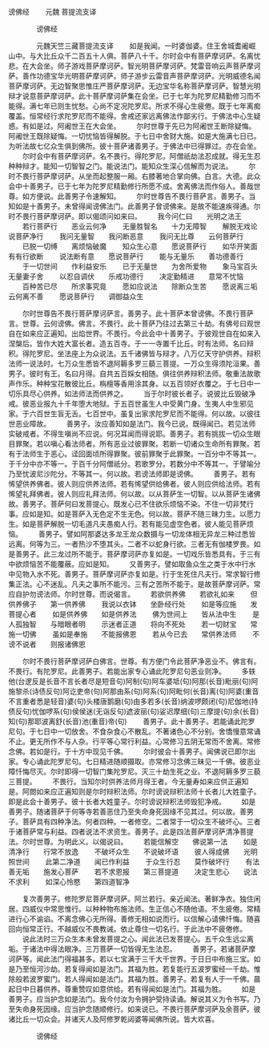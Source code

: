   谤佛经
　　元魏 菩提流支译




　　　　谤佛经

　　　　元魏天竺三藏菩提流支译
　　如是我闻。一时婆伽婆。住王舍城耆阇崛山中。与大比丘众千二百五十人俱。菩萨八十千。尔时会中有菩萨摩诃萨。名离忧悲。在大会坐。师子游戏菩萨摩诃萨。智光明菩萨摩诃萨。梵雷音响云声菩萨摩诃萨。善作功德宝华光明菩萨摩诃萨。师子游步云雷音声菩萨摩诃萨。光明威德名闻菩萨摩诃萨。无边智聚思惟庄严菩萨摩诃萨。无边宝华名称菩萨摩诃萨。智慧光明辩才说意菩萨摩诃萨。此十菩萨摩诃萨集在会坐。已于七年为陀罗尼精勤修习而不能得。满七年已则生忧愁。心尚不定况陀罗尼。所求不得心生疲倦。既于七年离痴覆盖。恒常经行求陀罗尼而不能得。舍戒还家远离佛法作鄙劣行。于佛法中心生疑惑。有如是过。阿阇世王在大会坐。
　　尔时世尊于先已为阿阇世王断除疑悔。阿阇世王既除疑悔。一切忧恼皆得解脱。于七日中舍财大施。如是大施满七日已。为听法故七亿众生俱到佛所。彼十菩萨诸善男子。于佛法中已得罪过。亦在会坐。
　　尔时会中有菩萨摩诃萨。名不畏行。得陀罗尼。阿僧祇劫法忍成就。得无生忍种种辩才。能知一切智智之门。能说法门。能知众生深心信解而为说法。
　　尔时不畏行菩萨摩诃萨。从坐而起整服一厢。右膝著地合掌向佛。白言。大德。此众会中十善男子。已于七年为陀罗尼精勤修行所愿不成。舍离佛法而作俗人。善哉世尊。如方便说。此善男子令速解知。
　　尔时世尊告不畏行菩萨言。善男子。当知如是十善男子。未曾得闻谤佛法门。此善男子曾谤佛来。是故不能速疾得通。尔时不畏行菩萨摩诃萨。即以偈颂问如来曰。
　　我今问仁曰　　光明之法王
　　若行菩萨行　　恶业云何净
　　无量胜智名　　十力无障智
　　解脱无戏论　　说菩萨净行
　　我问无量智　　我问断恶意
　　我问无比尊　　云何菩萨行
　　已脱一切缚　　离烦恼破魔
　　知众生心意　　愿说菩萨行
　　如华开笑面　　有有行欲断
　　说法断有意　　愿说菩萨行
　　能与无量乐　　善功德善行
　　于一切世间　　作利益安乐
　　已于无量世　　为舍所爱物
　　象马宝百头　　无量妻子舍
　　以忍自调伏　　乐戒功德行
　　决定勤精进　　意常不忧恼
　　百种苦已尽　　所求事究竟
　　愿如应说法　　除断众生苦
　　愿说离三垢　　云何离不善
　　愿说菩萨行　　调御益众生

　　尔时世尊告不畏行菩萨摩诃萨言。善男子。此十菩萨本曾谤佛。不畏行菩萨言。世尊。云何谤佛。佛言。不畏行。此十菩萨乃往过去第三十劫。有佛号曰观世自在如来应正遍知。出焰世界。不畏行。今此会中十善男子。于彼观世自在如来入涅槃后。皆作大姓大富长者。造五百寺。于一一寺置千比丘。时有法师。名曰辩积。得陀罗尼。坐法座上为众说法。五千诸佛皆与辩才。八万亿天守护供养。辩积法师一说法时。七万众生悉皆不退阿耨多罗三藐三菩提。一万众生得须陀洹果。善男子。彼时有王。名曰月得。自共五百婇女相随。俱往供养辩积法师。敬重法故歌声作乐。种种宝花散彼比丘。栴檀等香用涂其身。以五百领好衣覆之。于七日中一切乐具尽心供养。如法师法而供养之。
　　当于尔时彼长者子。说彼比丘毁破净戒。彼恶业报九十千年堕大地狱。于五百世虽生人中受黄门身。生夷人中生邪见家。于六百世生盲无舌。七百世中。虽复出家求陀罗尼而不能得。何以故。以彼往世恶业障故。
　　善男子。汝应善知如是法门。我今已说。既得闻已。若见法师实破戒者。不得生嗔尚不应说。何况耳闻而得说耶。善男子。若有挑拔一切众生眼目罪聚。若以嗔心看法师者。所有恶业过彼罪聚。若断一切诸众生命所有罪聚。若有于法师生于恶心。迳回面顷所得罪聚。彼前罪聚于此罪聚。一百分中不等其一。于千分中亦不等一。于百千分阿僧祇分。若歌罗分。若数分中不等其一。于譬喻分乃至忧波尼沙陀分。不等其一。何以故。若谤法师即是谤佛。
　　善男子。若有悕望供养佛者。彼人则应供养法师。若有悕望供给佛者。彼人则应供给法师。若有悕望礼拜佛者。彼人则应礼拜法师。何以故。以从菩萨生一切智。以从菩萨生诸佛故。善男子。菩萨何曰发菩提心。既发心已不住欲乐烦恼不染。不住一切非梵行事。应如是知。如是菩萨入无色定不生无色。何以故。菩萨不随三昧力生。以愿力生。如是菩萨解脱一切毛道凡夫愚痴人行。若有能见虚空色者。彼人能见菩萨烦恼。
　　善男子。譬如阿那婆达多龙王龙众数摄与一切龙体相无异龙三种过悉皆远离。何等为三。一者热沙不堕其头。二者不以蛇身行欲。三者无有伽楼罗畏。如是善男子。此三龙过所不能于。菩萨摩诃萨亦复如是。一切戏乐皆悉具有。于三有中欲烦恼苦不能覆蔽。应如是知。
　　又善男子。譬如取鱼众生之类于水中行水中见物入水不死。善男子。菩萨摩诃萨亦复如是。行于生死住凡夫行。常求智行修集正法。心不迷乱。凡夫之事所不能污。三有之苦所不能于。是故菩萨摩诃萨。常应自护勿谤法师。尔时世尊。而说偈言。
　　若欲供养佛　　若欲礼如来
　　但供养佛子　　第一供养佛
　　我说以衣钵　　坐卧经行处
　　如是等应施　　发菩提心者
　　如是供养佛　　如是供养法
　　佛为世间上　　皆从法中生
　　是人孤独智　　与暗眼者明
　　示迷者正道　　将向不死处
　　若一切财宝　　常施一切佛
　　虽如是奉施　　不能报佛恩
　　若从今已去　　常供养法师
　　不谤不说者　　则报诸佛恩

　　尔时不畏行菩萨摩诃萨白佛言。世尊。有方便门令此菩萨净恶业不。佛言有。不畏行。有陀罗尼。此善男子。若能出家专心诵此陀罗尼句恶业则净。
　　多轶他(台逻反是长音不言长者尽是短音句)阿制(句)阿车婆坻(句)阿那(长音)毗丽(句)阿施黎杀(诗债反句)阿讫吏帝(句)阿那由系(句)阿系(句)阿毗何(长音)离(句)阿婆(重音不言重者悉是轻音)婆(句)头楼唐鹅磨(句)由多若多(长音)纳波啰颇闭(句)尼伽地(持债反句)忧伽啰系(句)侯侯迷(无诣反句)遮波丽(句)娑迟摩细(句)三摩提(句)余(长音)知(句)那耶波离舒(长音)池(重音)帝(句)
　　善男子。此十善男子。若能诵此陀罗尼句。于七日中一切放舍。不食杂食心不散乱。不著诸色心不分别。舍憍慢意常诵不止。更无所作不与人杂。行平等心常行利益。心常修习五阴无常而不舍离。常修念佛。若如是行。于十方中现见千佛。
　　尔时彼会十善男子。闻佛说已即尔出家。专心诵此陀罗尼句。七日精进随顺摄取。亦常修习念佛三昧见一千佛。彼恶业障忏悔尽灭。尔时即得一切智门集陀罗尼。灭三十劫生死之业。不退阿耨多罗三藐三菩提。
　　不畏行。当知尔时供养法师月得王者。今无量寿如来应供正遍知是。阿閦如来应正遍知则是尔时辩积法师。尔时谤说辩积法师十长者儿大姓童子。即是此会十善男子。彼十长者大姓童子。尔时谤说辩积法师毁犯净戒。
　　如是善男子。随诸菩萨于何等寺若善恶住乃至失命身死因缘不见其过。何以故。善男子。菩萨具有四种净法。何者四种。一者修空。二者常于一切众生不破坏心。三者于诸菩萨常与利益。四者说法不求资生。善男子。此是四法菩萨摩诃萨清净菩提法。尔时世尊。为明此义。以偈说曰。
　　若能信解空　　佛说第一法
　　如是清净行　　行常不放逸
　　不破坏众生　　不说破坏语
　　彼人得成佛　　光明照世间
　　此第二净道　　闻已作利益
　　于众生行忍　　莫作破坏行
　　有法善无垢　　施发心菩萨
　　若不求恩报　　第三菩提道
　　决定生悲心　　说法不求利
　　如深心怜愍　　第四道智净

　　复次善男子。修陀罗尼菩萨摩诃萨。阿兰若行。亲近闻法。著鲜净衣。独住闲居。四威仪中常思惟行。以种种物布施法师。生正信心不随他语。不生疲倦。常精进行心不谕谄。不离念佛心无所得。善修无相如说而行。以信解心请佛忏悔。随喜回向恒常正行。不越威仪不畏教诫。依止尊住一切名行。于此法中不疲倦修。
　　说此法时三万众生本未曾发菩提之心。闻此法已发菩提心。五千众生远尘离垢。于诸法中得法眼净。三万菩萨一切皆得无生法忍。
　　善男子。若诸菩萨摩诃萨等。闻此法门得福甚多。若以七宝满于三千大千世界。于日日中布施三宝。如是乃至恒河沙劫。若复得闻如是法门。其福为胜。若复能行五波罗蜜经一千劫。惟除般若波罗蜜门。若人得闻如是法门。其福为胜。善男子。若复有人于一千佛。晨起日中日暮供养。尊重赞叹如意供给。若有得闻如是法门。其福为胜。
　　如是善男子。应当护念如是法门。我今付汝为令拥护受持读诵。解说其义为令书写。乃至失命身死因缘。应当护念随顺修行。如来说已。不畏行菩萨摩诃萨及余菩萨。彼诸比丘一切众会。并诸天人及阿修罗乾闼婆等闻佛所说。皆大欢喜。

　　　　谤佛经


